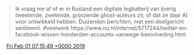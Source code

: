 > Ik vraag me af of er in Rusland een digitale legbatterij van ijverig tweetende, zwetende, grijnzende ghost\-auteurs zit, of dat ze daar AI voor ontwikkeld hebben\. Duizenden berichten, met een doelgericht sentiment\. \#veelwerk https://www\.nu\.nl/internet/5717244/twitter\-en\-facebook\-wissen\-honderden\-accounts\-vanwege\-beinvloeding\.html

<img src="../../media/tweet.ico" width="12" /> [Fri Feb 01 07:15:49 +0000 2019](https://twitter.com/DromerDenker/status/1091233645057196032)